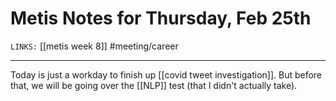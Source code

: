# Metis Notes for Thursday, Feb 25th
`LINKS:` [[metis week 8]]
#meeting/career

---
Today is just a workday to finish up [[covid tweet investigation]]. But before that, we will be going over the [[NLP]] test (that I didn't actually take). 